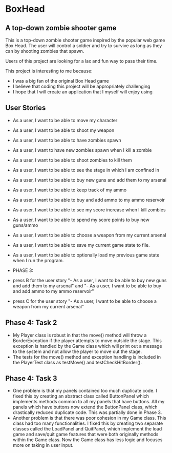 # BoxHead

## A top-down zombie shooter game

This is a top-down zombie shooter game inspired by the popular web game Box Head.
The user will control a soldier and try to survive as long as they can by shooting
zombies that spawn.

Users of this project are looking for a lax and fun way to pass their time.

This project is interesting to me because:

- I was a big fan of the original Box Head game
- I believe that coding this project will be appropriately challenging
- I hope that I will create an application that I myself will enjoy using

## User Stories

- As a user, I want to be able to move my character
- As a user, I want to be able to shoot my weapon
- As a user, I want to be able to have zombies spawn
- As a user, I want to have new zombies spawn when I kill a zombie
- As a user, I want to be able to shoot zombies to kill them
- As a user, I want to be able to see the stage in which I am confined in
- As a user, I want to be able to buy new guns and add them to my arsenal
- As a user, I want to be able to keep track of my ammo
- As a user, I want to be able to buy and add ammo to my ammo reservoir
- As a user, I want to be able to see my score increase when I kill zombies
- As a user, I want to be able to spend my score points to buy new guns/ammo
- As a user, I want to be able to choose a weapon from my current arsenal

- As a user, I want to be able to save my current game state to file.
- As a user, I want to be able to optionally load my previous game state when I run the program.

- PHASE 3:
- press B for the user story "- As a user, I want to be able to buy new guns and add them to my arsenal"
    and "- As a user, I want to be able to buy and add ammo to my ammo reservoir"
- press C for the user story "- As a user, I want to be able to choose a weapon from my current arsenal"


## Phase 4: Task 2
- My Player class is robust in that the move() method will throw a BorderException if the player attempts to move
  outside the stage. This exception is handled by the Game class which will print out a message to the system and
  not allow the player to move out the stage.
- The tests for the move() method and exception handling is included in the PlayerTest class as testMove() and testCheckHitBorder().

## Phase 4: Task 3
- One problem is that my panels contained too much duplicate code. I fixed this by creating an abstract class called
  ButtonPanel which implements methods common to all my panels that have buttons. All my panels which have buttons now 
  extend the ButtonPanel class, which drastically reduced duplicate code. This was partially done in Phase 3.
- Another problem is that there was poor cohesion in my Game class. This class had too many functionalities. I fixed
  this by creating two separate classes called the LoadPanel and QuitPanel, which implement the load game and save/quit
  game features that were both originally methods within the Game class. Now the Game class has less logic and focuses
  more on taking in user input.
